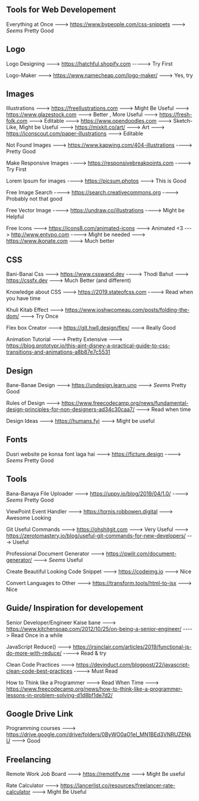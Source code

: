 Tools for Web Developement
--------------------------

Everything at Once ---> https://www.bypeople.com/css-snippets ---> *Seems* Pretty Good 

Logo
----
Logo Designing ---> https://hatchful.shopify.com  -----> Try First

Logo-Maker ---> https://www.namecheap.com/logo-maker/ ---> Yes, try



Images
-------

Illustrations
---> https://freellustrations.com  ---> Might Be Useful
---> https://www.glazestock.com ---> Better , More Useful
---> https://fresh-folk.com ---> Editable
---> https://www.opendoodles.com ---> Sketch-Like, Might be Useful
---> https://mixkit.co/art/ ---> Art
---> https://iconscout.com/paper-illustrations ---> Editable

Not Found Images ---> https://www.kapwing.com/404-illustrations  ----> Pretty Good

Make Responsive Images ----> https://responsivebreakpoints.com  ----> Try First

Lorem Ipsum for images ----> https://picsum.photos ---> This is Good

Free Image Search ----> https://search.creativecommons.org  ----> Probably not that good

Free Vector Image ----> https://undraw.co/illustrations ----> Might be Helpful

Free Icons 
---> https://icons8.com/animated-icons ---> Animated <3
---> http://www.entypo.com  ----> Might be needed
---> https://www.ikonate.com ---> Much better



CSS
------
Bani-Banai Css
---> https://www.csswand.dev  ----> Thodi Bahut 
---> https://cssfx.dev ---> Much Better (and different)

Knowledge about CSS ---> https://2019.stateofcss.com  ----> Read when you have time

Khuli Kitab Effect ---> https://www.joshwcomeau.com/posts/folding-the-dom/ ---> Try Once

Flex box Creator ---> https://git.hwll.design/flex/ ---> Really Good

Animation Tutorial ---> Pretty Extensive ---> 
https://blog.prototypr.io/this-aint-disney-a-practical-guide-to-css-transitions-and-animations-a8b87e7c5531



Design
-----
Bane-Banae Design ---> https://undesign.learn.uno  ---> *Seems* Pretty Good

Rules of Design ---> https://www.freecodecamp.org/news/fundamental-design-principles-for-non-designers-ad34c30caa7/  ---> Read when time

Design Ideas ---> https://humans.fyi ---> Might be useful



Fonts 
-------
Dusri website pe konsa font laga hai ---> https://ficture.design ----> *Seems* Pretty Good



Tools 
-------
Bana-Banaya File Uploader ---> https://uppy.io/blog/2019/04/1.0/ ----> *Seems* Pretty Good

ViewPoint Event Handler ---> https://tornis.robbowen.digital ---> Awesome Looking

Git Useful Commands 
---> https://ohshitgit.com ---> Very Useful
---> https://zerotomastery.io/blog/useful-git-commands-for-new-developers/ ---> Useful

Professional Document Generator ---> https://qwilr.com/document-generator/ ---> *Seems* Useful

Create Beautiful Looking Code Snippet ---> https://codeimg.io ---> Nice

Convert Languages to Other ---> https://transform.tools/html-to-jsx ---> Nice


Guide/ Inspiration for developement
--------------------------
Senior Developer/Engineer Kaise bane --->
https://www.kitchensoap.com/2012/10/25/on-being-a-senior-engineer/  ----> Read Once in a while

JavaScript Reduce() --->
https://jrsinclair.com/articles/2019/functional-js-do-more-with-reduce/  ----> Read & try

Clean Code Practices ---> 
https://devinduct.com/blogpost/22/javascript-clean-code-best-practices  ----> Must Read

How to Think like a Programmer ---> Read When Time --->
https://www.freecodecamp.org/news/how-to-think-like-a-programmer-lessons-in-problem-solving-d1d8bf1de7d2/


Google Drive Link
-----------------

Programming courses --->
https://drive.google.com/drive/folders/0ByWO0aO1eI_MN1BEd3VNRUZENkU ---> Good


Freelancing
-----------

Remote Work Job Board ---> https://remotify.me ---> Might Be useful

Rate Calculator ---> https://lancerlist.co/resources/freelancer-rate-calculator ---> Might Be Useful

